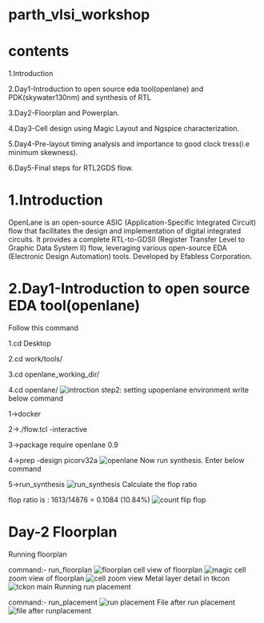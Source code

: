 # parth_vlsi_workshop
# contents
1.Introduction

2.Day1-Introduction to open source eda tool(openlane) and PDK(skywater130nm) and synthesis of RTL

3.Day2-Floorplan and Powerplan.

4.Day3-Cell design using Magic Layout and Ngspice characterization.

5.Day4-Pre-layout timing analysis and importance to good clock tress(i.e minimum skewness).

6.Day5-Final steps for RTL2GDS flow.
# 1.Introduction
OpenLane is an open-source ASIC (Application-Specific Integrated Circuit) flow that facilitates the design and implementation of digital integrated circuits. It provides a complete RTL-to-GDSII (Register Transfer Level to Graphic Data System II) flow, leveraging various open-source EDA (Electronic Design Automation) tools. Developed by Efabless Corporation.
# 2.Day1-Introduction to open source EDA tool(openlane)
Follow this command

1.cd Desktop

2.cd work/tools/

3.cd openlane_working_dir/

4.cd openlane/
![introction](https://github.com/user-attachments/assets/72f09c6b-d728-41f0-9805-c07aa3bba69b)
step2: setting upopenlane environment
write below command

1->docker

2->./flow.tcl -interactive

3->package require openlane 0.9

4->prep -design picorv32a
![openlane](https://github.com/user-attachments/assets/41a44b71-9848-4f19-889d-1a9229ce3afd)
Now run synthesis. Enter below command

5->run_synthesis
![run_synthesis](https://github.com/user-attachments/assets/d100c8fe-3575-4f90-be48-2ea8d321c78e)
Calculate the flop ratio

flop ratio is : 1613/14876 = 0.1084 (10.84%)
![count flip flop](https://github.com/user-attachments/assets/933f0fab-cc51-4271-bb8f-b8894986c3b5)
# Day-2 Floorplan
Running floorplan

command:- run_floorplan
![floorplan](https://github.com/user-attachments/assets/ea598ae5-92c9-4065-b82c-22fc30a924d4)
cell view of floorplan
![magic](https://github.com/user-attachments/assets/11b31eec-f027-4bb9-a4cd-9baa85bb5259)
cell zoom view of floorplan
![cell zoom view](https://github.com/user-attachments/assets/0f5c8e27-caae-4a22-8161-e7c0fb6b0ab8)
Metal layer detail in tkcon 
![tckon main](https://github.com/user-attachments/assets/998d17c3-2f84-49c1-91fb-5b4438a2e78b)
Running run placement

command:- run_placement
![run placement](https://github.com/user-attachments/assets/a672d093-e97d-440e-b4d4-0a95dfdeb34b)
File after run placement
![file after runplacement](https://github.com/user-attachments/assets/8d8d70a3-1c30-4c0e-a642-b77a460dbd71)

